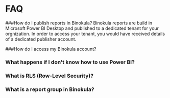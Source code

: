 # FAQ

###How do I publish reports in Binokula?
Binokula reports are build in Microsoft Power BI Desktop and published to a dedicated tenant for your orgnization. In order to access your tenant, you would have received details of a dedicated publisher account.

###How do I access my Binokula account?

### What happens if I don't know how to use Power BI?

### What is RLS (Row-Level Security)?

### What is a report group in Binokula?

